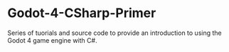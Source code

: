 # Godot-4-CSharp-Primer
Series of tuorials and source code to provide an introduction to using the Godot 4 game engine with C#.
